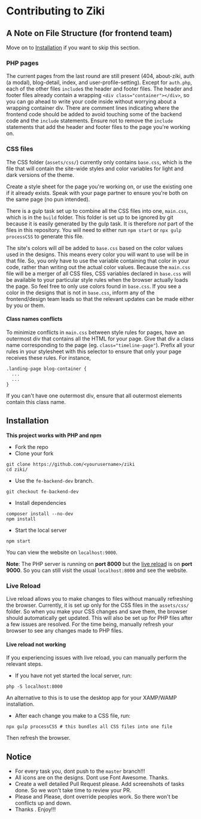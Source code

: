 # Contributing to Ziki

## A Note on File Structure (for frontend team)

Move on to [Installation](#installation) if you want to skip this
section.

### PHP pages

The current pages from the last round are still present (404,
about-ziki, auth (a modal), blog-detail, index, and
user-profile-setting). Except for `auth.php`, each of the other
files `include`s the header and footer files. The header and footer
files already contain a wrapping `<div class="container"></div>`,
so you can go ahead to write your code inside without worrying about
a wrapping container div. There are comment lines indicating where
the frontend code should be added to avoid touching some of the
backend code and the `include` statements. Ensure not to remove
the `include` statements that add the header and footer files to
the page you're working on.

### CSS files

The CSS folder (`assets/css/`) currently only contains `base.css`,
which is the file that will contain the site-wide styles and color
variables for light and dark versions of the theme.

Create a style sheet for the page you're working on, or use the
existing one if it already exists. Speak with your page partner to
ensure you're both on the same page (no pun intended).

There is a gulp task set up to combine all the CSS files into one,
`main.css`, which is in the `build` folder. This folder is set up
to be ignored by git because it is easily generated by the gulp task.
It is therefore _not_ part of the files in this repository. You will
need to either run `npm start` or `npx gulp processCSS` to generate
this file.

The site's colors will _all_ be added to `base.css` based on the
color values used in the designs. This means every color you will
want to use will be in that file. So, you only have to use the
variable containing that color in your code, rather than writing
out the actual color values. Because the `main.css` file will be a
merger of all CSS files, CSS variables declared in `base.css` will
be available to your particular style rules when the browser
actually loads the page. So feel free to only use colors found in
`base.css`. If you see a color in the designs that is not in
`base.css`, inform any of the frontend/design team leads so that the
relevant updates can be made either by you or them.

#### Class names conflicts

To minimize conflicts in `main.css` between style rules for pages,
have an outermost div that contains all the HTML for your page. Give
that div a class name corresponding to the page
(eg. `class="timeline-page"`). Prefix all your rules in your
stylesheet with this selector to ensure that only your page receives
these rules. For instance,

```
.landing-page blog-container {
  ...
  ...
}
```

If you can't have one outermost div, ensure that all outermost
elements contain this class name.

## Installation

**This project works with PHP and npm**

- Fork the repo
- Clone your fork

```
git clone https://github.com/<yourusername>/ziki
cd ziki/
```

- Use the `fe-backend-dev` branch.

```
git checkout fe-backend-dev
```

- Install dependencies

```
composer install --no-dev
npm install
```

- Start the local server

```
npm start
```

You can view the website on `localhost:9000`.

**Note**: The PHP server is running on **port 8000** but the
[live reload](#live-reload) is on **port 9000**. So you can still
visit the usual `localhost:8000` and see the website.

### Live Reload

Live reload allows you to make changes to files without manually
refreshing the browser. Currently, it is set up only for the CSS
files in the `assets/css/` folder. So when you make your CSS changes
and save them, the browser should automatically get updated. This
will also be set up for PHP files after a few issues are resolved. For
the time being, manually refresh your browser to see any changes
made to PHP files.

#### Live reload not working

If you experiencing issues with live reload, you can manually perform
the relevant steps.

- If you have not yet started the local server, run:

```
php -S localhost:8000
```

An alternative to this is to use the desktop app for your XAMP/WAMP
installation.

- After each change you make to a CSS file, run:

```
npx gulp processCSS # this bundles all CSS files into one file
```

Then refresh the browser.

## Notice

- For every task you, dont push to the `master` branch!!!
- All icons are on the designs. Dont use Font Awesome. Thanks.
- Create a well detailed Pull Request please. Add screenshots of
  tasks done. So we won't take time to review your PR.
- Please and Please, dont override peoples work. So there won't be
  conflicts up and down.
- Thanks . Enjoy!!!
